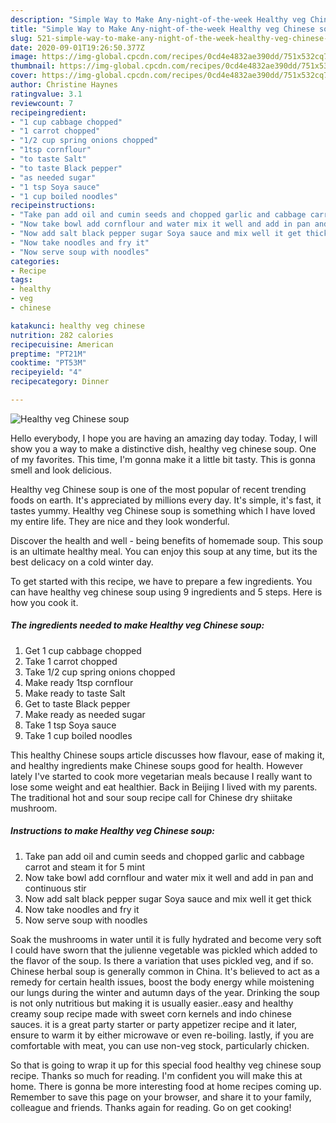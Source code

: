 ```yaml
---
description: "Simple Way to Make Any-night-of-the-week Healthy veg Chinese soup"
title: "Simple Way to Make Any-night-of-the-week Healthy veg Chinese soup"
slug: 521-simple-way-to-make-any-night-of-the-week-healthy-veg-chinese-soup
date: 2020-09-01T19:26:50.377Z
image: https://img-global.cpcdn.com/recipes/0cd4e4832ae390dd/751x532cq70/healthy-veg-chinese-soup-recipe-main-photo.jpg
thumbnail: https://img-global.cpcdn.com/recipes/0cd4e4832ae390dd/751x532cq70/healthy-veg-chinese-soup-recipe-main-photo.jpg
cover: https://img-global.cpcdn.com/recipes/0cd4e4832ae390dd/751x532cq70/healthy-veg-chinese-soup-recipe-main-photo.jpg
author: Christine Haynes
ratingvalue: 3.1
reviewcount: 7
recipeingredient:
- "1 cup cabbage chopped"
- "1 carrot chopped"
- "1/2 cup spring onions chopped"
- "1tsp cornflour"
- "to taste Salt"
- "to taste Black pepper"
- "as needed sugar"
- "1 tsp Soya sauce"
- "1 cup boiled noodles"
recipeinstructions:
- "Take pan add oil and cumin seeds and chopped garlic and cabbage carrot and steam it for 5 mint"
- "Now take bowl add cornflour and water mix it well and add in pan and continuous stir"
- "Now add salt black pepper sugar Soya sauce and mix well it get thick"
- "Now take noodles and fry it"
- "Now serve soup with noodles"
categories:
- Recipe
tags:
- healthy
- veg
- chinese

katakunci: healthy veg chinese 
nutrition: 282 calories
recipecuisine: American
preptime: "PT21M"
cooktime: "PT53M"
recipeyield: "4"
recipecategory: Dinner

---
```



![Healthy veg Chinese soup](https://img-global.cpcdn.com/recipes/0cd4e4832ae390dd/751x532cq70/healthy-veg-chinese-soup-recipe-main-photo.jpg)

Hello everybody, I hope you are having an amazing day today. Today, I will show you a way to make a distinctive dish, healthy veg chinese soup. One of my favorites. This time, I'm gonna make it a little bit tasty. This is gonna smell and look delicious.

Healthy veg Chinese soup is one of the most popular of recent trending foods on earth. It's appreciated by millions every day. It's simple, it's fast, it tastes yummy. Healthy veg Chinese soup is something which I have loved my entire life. They are nice and they look wonderful.

Discover the health and well - being benefits of homemade soup. This soup is an ultimate healthy meal. You can enjoy this soup at any time, but its the best delicacy on a cold winter day.


To get started with this recipe, we have to prepare a few ingredients. You can have healthy veg chinese soup using 9 ingredients and 5 steps. Here is how you cook it.

<!--inarticleads1-->

##### The ingredients needed to make Healthy veg Chinese soup:

1. Get 1 cup cabbage chopped
1. Take 1 carrot chopped
1. Take 1/2 cup spring onions chopped
1. Make ready 1tsp cornflour
1. Make ready to taste Salt
1. Get to taste Black pepper
1. Make ready as needed sugar
1. Take 1 tsp Soya sauce
1. Take 1 cup boiled noodles


This healthy Chinese soups article discusses how flavour, ease of making it, and healthy ingredients make Chinese soups good for health. However lately I&#39;ve started to cook more vegetarian meals because I really want to lose some weight and eat healthier. Back in Beijing I lived with my parents. The traditional hot and sour soup recipe call for Chinese dry shiitake mushroom. 

<!--inarticleads2-->

##### Instructions to make Healthy veg Chinese soup:

1. Take pan add oil and cumin seeds and chopped garlic and cabbage carrot and steam it for 5 mint
1. Now take bowl add cornflour and water mix it well and add in pan and continuous stir
1. Now add salt black pepper sugar Soya sauce and mix well it get thick
1. Now take noodles and fry it
1. Now serve soup with noodles


Soak the mushrooms in water until it is fully hydrated and become very soft I could have sworn that the julienne vegetable was pickled which added to the flavor of the soup. Is there a variation that uses pickled veg, and if so. Chinese herbal soup is generally common in China. It&#39;s believed to act as a remedy for certain health issues, boost the body energy while moistening our lungs during the winter and autumn days of the year. Drinking the soup is not only nutritious but making it is usually easier..easy and healthy creamy soup recipe made with sweet corn kernels and indo chinese sauces. it is a great party starter or party appetizer recipe and it later, ensure to warm it by either microwave or even re-boiling. lastly, if you are comfortable with meat, you can use non-veg stock, particularly chicken. 

So that is going to wrap it up for this special food healthy veg chinese soup recipe. Thanks so much for reading. I'm confident you will make this at home. There is gonna be more interesting food at home recipes coming up. Remember to save this page on your browser, and share it to your family, colleague and friends. Thanks again for reading. Go on get cooking!
